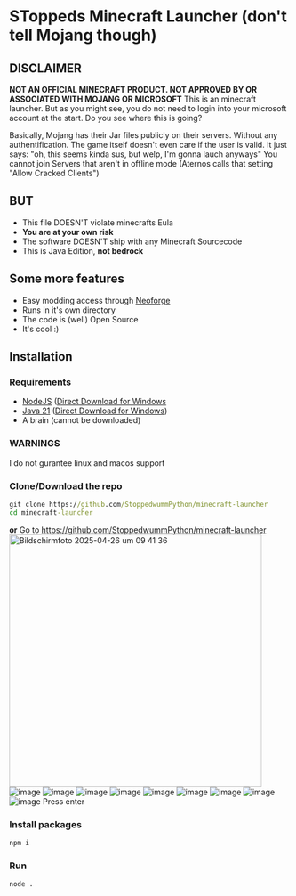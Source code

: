 # SToppeds Minecraft Launcher (don't tell Mojang though)
## DISCLAIMER
**NOT AN OFFICIAL MINECRAFT PRODUCT. NOT APPROVED BY OR ASSOCIATED WITH MOJANG OR MICROSOFT**
This is an minecraft launcher. But as you might see, you do not need to login into your microsoft account at the start. Do you see where this is going?

Basically, Mojang has their Jar files publicly on their servers. Without any authentification. The game itself doesn't even care if the user is valid. It just says: "oh, this seems kinda sus, but welp, I'm gonna lauch anyways"
You cannot join Servers that aren't in offline mode (Aternos calls that setting "Allow Cracked Clients")

## **BUT**
- This file DOESN'T violate minecrafts Eula
- **You are at your own risk**
- The software DOESN'T ship with any Minecraft Sourcecode
- This is Java Edition, **not bedrock**

## Some more features
- Easy modding access through [Neoforge](https://neoforged.net)
- Runs in it's own directory
- The code is (well) Open Source
- It's cool :)

## Installation
### Requirements
- [NodeJS](https://nodejs.org/en/download) ([Direct Download for Windows](https://nodejs.org/dist/v22.15.0/node-v22.15.0-x64.msi)
- [Java 21](https://www.oracle.com/de/java/technologies/downloads/#java21) ([Direct Download for Windows](https://download.oracle.com/java/21/latest/jdk-21_windows-x64_bin.exe))
- A brain (cannot be downloaded)
### WARNINGS
I do not gurantee linux and macos support
### Clone/Download the repo
```bat
git clone https://github.com/StoppedwummPython/minecraft-launcher
cd minecraft-launcher
```
**or**
Go to <https://github.com/StoppedwummPython/minecraft-launcher>
<img width="454" alt="Bildschirmfoto 2025-04-26 um 09 41 36" src="https://github.com/user-attachments/assets/2366dbbc-b762-4c8c-a826-287c2fcd6444" />
![image](https://github.com/user-attachments/assets/89e6afb3-bd10-49e2-8809-2c6d339fe36f)
![image](https://github.com/user-attachments/assets/a68d9eb4-4a3d-45fd-97c8-b051d924d9e0)
![image](https://github.com/user-attachments/assets/db55eb3d-dd6b-4f98-8972-513e37f62690)
![image](https://www.wikihow.com/images/thumb/3/3a/Change-Directories-in-Command-Prompt-Step-1-Version-5.jpg/v4-728px-Change-Directories-in-Command-Prompt-Step-1-Version-5.jpg.webp)
![image](https://www.wikihow.com/images/thumb/f/fe/Change-Directories-in-Command-Prompt-Step-2-Version-5.jpg/v4-728px-Change-Directories-in-Command-Prompt-Step-2-Version-5.jpg.webp)
![image](https://www.wikihow.com/images/thumb/c/c8/Change-Directories-in-Command-Prompt-Step-3-Version-5.jpg/v4-728px-Change-Directories-in-Command-Prompt-Step-3-Version-5.jpg.webp)
![image](https://www.wikihow.com/images/thumb/8/80/Change-Directories-in-Command-Prompt-Step-5-Version-3.jpg/v4-728px-Change-Directories-in-Command-Prompt-Step-5-Version-3.jpg.webp)
![image](https://www.wikihow.com/images/thumb/5/56/Change-Directories-in-Command-Prompt-Step-6-Version-3.jpg/v4-728px-Change-Directories-in-Command-Prompt-Step-6-Version-3.jpg.webp)
![image](https://www.wikihow.com/images/thumb/0/08/Change-Directories-in-Command-Prompt-Step-7-Version-2.jpg/v4-728px-Change-Directories-in-Command-Prompt-Step-7-Version-2.jpg.webp)
Press enter

### Install packages
```bat
npm i
```
### Run
```bat
node .
```
